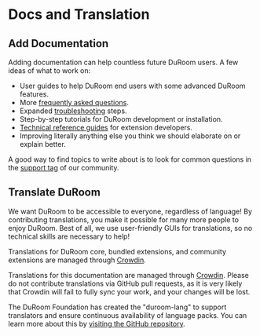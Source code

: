 # Docs and Translation

## Add Documentation

Adding documentation can help countless future DuRoom users. A few ideas of what to work on:

- User guides to help DuRoom end users with some advanced DuRoom features.
- More [frequently asked questions](faq.md).
- Expanded [troubleshooting](troubleshoot.md) steps.
- Step-by-step tutorials for DuRoom development or installation. 
- [Technical reference guides](extend/README.md) for extension developers.
- Improving literally anything else you think we should elaborate on or explain better.

A good way to find topics to write about is to look for common questions in the [support tag](https://discuss-duroom.js.org/t/support) of our community.

## Translate DuRoom

We want DuRoom to be accessible to everyone, regardless of language! By contributing translations, you make it possible for many more people to enjoy DuRoom. Best of all, we use user-friendly GUIs for translations, so no technical skills are necessary to help!

Translations for DuRoom core, bundled extensions, and community extensions are managed through [Crowdin](https://crowdin/projects/duroom/).

Translations for this documentation are managed through [Crowdin](https://crowdin.com/project/duroom-docs). Please do not contribute translations via GitHub pull requests, as it is very likely that Crowdin will fail to fully sync your work, and your changes will be lost.

The DuRoom Foundation has created the "duroom-lang" to support translators and ensure continuous availability of language packs. You can learn more about this by [visiting the GitHub repository](https://github.com/duroom/lang-about).
